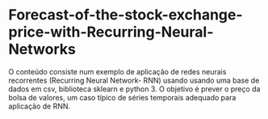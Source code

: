 # Forecast-of-the-stock-exchange-price-with-Recurring-Neural-Networks
O conteúdo consiste num exemplo de aplicação de redes neurais recorrentes (Recurring Neural Network- RNN) usando usando uma base de dados em csv, biblioteca sklearn e python 3. O objetivo é prever o preço da bolsa de valores, um caso típico de séries temporais adequado para aplicação de RNN.
